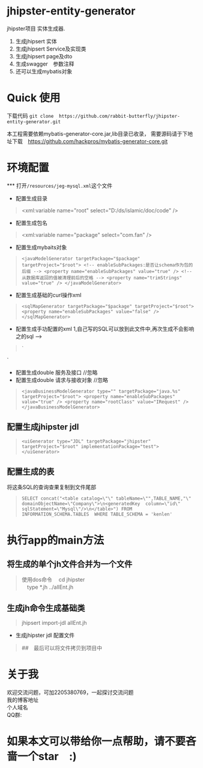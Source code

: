 # jhipster-entity-generator
jhipster项目 实体生成器. 
1. 生成jhipsert 实体
2. 生成jhipsert Service及实现类
3. 生成jhipsert page及dto
4. 生成swagger　参数注释
5. 还可以生成mybatis对象

# Quick 使用 
下载代码
`git clone  https://github.com/rabbit-butterfly/jhipster-entity-generator.git`

本工程需要依赖mybatis-generator-core.jar,lib目录已收录，
需要源码请于下地址下载　https://github.com/hackpros/mybatis-generator-core.git
# 环境配置
*** 打开`/resources/jeg-mysql.xml`这个文件
* 配置生成目录
><xml:variable name="root" select="D:/ds/islamic/doc/code" />
* 配置生成包名
><xml:variable name="package" select="com.fan" />

* 配置生成mybaits对象
>`<javaModelGenerator targetPackage="$package"   targetProject="$root">
    <!-- enableSubPackages:是否让schema作为包的后缀 -->
    <property name="enableSubPackages" value="true" />
    <!-- 从数据库返回的值被清理前后的空格 -->
    <property name="trimStrings" value="true" />
</javaModelGenerator>`

* 配置生成基础的curl操作xml 
>`<sqlMapGenerator targetPackage="$package"
    targetProject="$root">
    <property name="enableSubPackages" value="false" />
</sqlMapGenerator>`

* 配置生成手功配置的xml 1,自己写的SQL可以放到此文件中,再次生成不会影响之的sql -->
>`<sqlMapGenerator targetPackage="$package" targetBody="false"
    targetProject="$root">
    <property name="enableSubPackages" value="true" />
</sqlMapGenerator>
<javaClientGenerator type="XMLMAPPER"
    targetPackage="$package" targetProject="$root">
    <property name="enableSubPackages" value="true" />
    <property name="rootInterface" value="BaseMapper" />
</javaClientGenerator>`


* 配置生成double 服务及接口    //忽略
* 配置生成double 请求与接收对象 //忽略
>`<javaBusinessModelGenerator type="" targetPackage="java.%s" targetProject="$root">
      <property name="enableSubPackages" value="true" />
      <property name="rootClass" value="IRequest" />
</javaBusinessModelGenerator>`

##  配置生成jhipster jdl 
>`<uiGenerator type="JDL" targetPackage="jhipster"
        targetProject="$root" implementationPackage="test">
   </uiGenerator>`
   
##  配置生成的表
   将这条SQL的查询查果复制到文件尾部
>`SELECT concat("<table catalog=\"\" tableName=\"",TABLE_NAME,"\" domainObjectName=\"Company\">\n<generatedKey 
			column=\"id\" sqlStatement=\"Mysql\"/>\n</table>") FROM INFORMATION_SCHEMA.TABLES 
			WHERE TABLE_SCHEMA = 'kenlen'`
#  执行app的main方法

## 将生成的单个jh文件合并为一个文件
> 使用dos命令　 cd jhipster <br>
>             　type *.jh  ../allEnt.jh
## 生成jh命令生成基础类
> jhipsert import-jdl allEnt.jh

* 生成jhipster jdl 配置文件
> <uiGenerator type="JDL" targetPackage="jhipster"
		targetProject="$root" implementationPackage="test">
	</uiGenerator>
##　最后可以将文件拷贝到项目中

# 关于我
欢迎交流问题，可加2205380769，一起探讨交流问题<br>
我的博客地址<br>
个人域名<br>
QQ群:
# 如果本文可以带给你一点帮助，请不要吝啬一个star　:)
